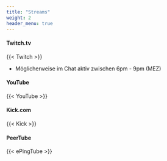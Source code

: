 ```yaml
---
title: "Streams"
weight: 2
header_menu: true
---
```


#### Twitch.tv

{{< Twitch >}}

* Möglicherweise im Chat aktiv zwischen 6pm - 9pm (MEZ)

#### YouTube

{{< YouTube >}}

#### Kick.com

{{< Kick >}}

#### PeerTube

{{< ePingTube >}}
